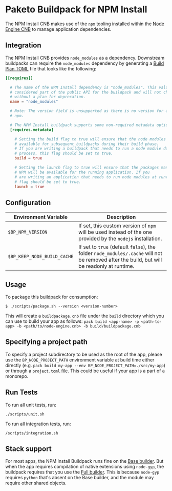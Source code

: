 # Paketo Buildpack for NPM Install

The NPM Install CNB makes use of the [`npm`](https://www.npmjs.com/) tooling
installed within the [Node Engine CNB](https://github.com/paketo-buildpacks/node-engine)
to manage application dependencies.

## Integration

The NPM Install CNB provides `node_modules` as a dependency. Downstream
buildpacks can require the `node_modules` dependency by generating a [Build
Plan TOML](https://github.com/buildpacks/spec/blob/master/buildpack.md#build-plan-toml)
file that looks like the following:

```toml
[[requires]]

  # The name of the NPM Install dependency is "node_modules". This value is
  # considered part of the public API for the buildpack and will not change
  # without a plan for deprecation.
  name = "node_modules"

  # Note: The version field is unsupported as there is no version for a set of
  # npm.

  # The NPM Install buildpack supports some non-required metadata options.
  [requires.metadata]

    # Setting the build flag to true will ensure that the node modules are
    # available for subsequent buildpacks during their build phase.
    # If you are writing a buildpack that needs to run a node module during its build
    # process, this flag should be set to true.
    build = true

    # Setting the launch flag to true will ensure that the packages managed by
    # NPM will be available for the running application. If you
    # are writing an application that needs to run node modules at runtime, this
    # flag should be set to true.
    launch = true
```

## Configuration

| Environment Variable        | Description                                                                                                                                                               |
|-----------------------------|---------------------------------------------------------------------------------------------------------------------------------------------------------------------------|
| `$BP_NPM_VERSION`           | If set, this custom version of `npm` will be used instead of the one provided by the `nodejs` installation.                                                               |
| `$BP_KEEP_NODE_BUILD_CACHE` | If set to `true` (default `false`), the folder `node_modules/.cache` will not be removed after the build, but will be readonly at runtime.                                |

## Usage

To package this buildpack for consumption:

```
$ ./scripts/package.sh --version <version-number>
```

This will create a `buildpackage.cnb` file under the `build` directory which you
can use to build your app as follows:
`pack build <app-name> -p <path-to-app> -b <path/to/node-engine.cnb> -b build/buildpackage.cnb`

## Specifying a project path

To specify a project subdirectory to be used as the root of the app, please use
the `BP_NODE_PROJECT_PATH` environment variable at build time either directly
(e.g. `pack build my-app --env BP_NODE_PROJECT_PATH=./src/my-app`) or through a
[`project.toml`
file](https://github.com/buildpacks/spec/blob/main/extensions/project-descriptor.md).
This could be useful if your app is a part of a monorepo.

## Run Tests

To run all unit tests, run:
```
./scripts/unit.sh
```

To run all integration tests, run:
```
/scripts/integration.sh
```

## Stack support

For most apps, the NPM Install Buildpack runs fine on the [Base
builder](https://github.com/paketo-buildpacks/stacks#metadata-for-paketo-buildrun-stack-images).
But when the app requires compilation of native extensions using `node-gyp`,
the buildpack requires that you use the [Full
builder](https://github.com/paketo-buildpacks/stacks#metadata-for-paketo-buildrun-stack-images).
This is because `node-gyp` requires `python` that's absent on the Base builder,
and the module may require other shared objects.
